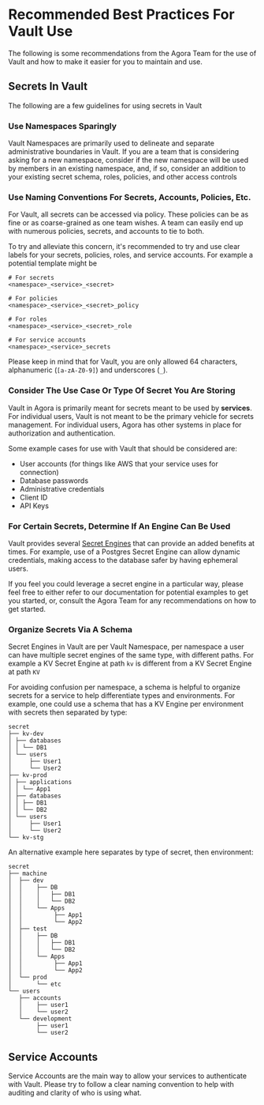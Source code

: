 # Recommended Best Practices For Vault Use

The following is some recommendations from the Agora Team for the use of Vault
and how to make it easier for you to maintain and use.

## Secrets In Vault

The following are a few guidelines for using secrets in Vault

### Use Namespaces Sparingly

Vault Namespaces are primarily used to delineate and separate administrative
boundaries in Vault. If you are a team that is considering asking for a new
namespace, consider if the new namespace will be used by members in an existing
namespace, and, if so, consider an addition to your existing secret schema,
roles, policies, and other access controls

### Use Naming Conventions For Secrets, Accounts, Policies, Etc.

For Vault, all secrets can be accessed via policy. These policies can be as
fine or as coarse-grained as one team wishes. A team can easily end up with
numerous policies, secrets, and accounts to tie to both.

To try and alleviate this concern, it's recommended to try and use clear labels
for your secrets, policies, roles, and service accounts. For example a
potential template might be

```
# For secrets
<namespace>_<service>_<secret>

# For policies
<namespace>_<service>_<secret>_policy

# For roles
<namespace>_<service>_<secret>_role

# For service accounts
<namespace>_<service>_secrets
```

Please keep in mind that for Vault, you are only allowed 64 characters,
alphanumeric (`[a-zA-Z0-9]`) and underscores (`_`).

### Consider The Use Case Or Type Of Secret You Are Storing

Vault in Agora is primarily meant for secrets meant to be used by **services**.
For individual users, Vault is not meant to be the primary vehicle for secrets
management. For individual users, Agora has other systems in place for
authorization and authentication.

Some example cases for use with Vault that should be considered are:

* User accounts (for things like AWS that your service uses for connection)
* Database passwords
* Administrative credentials
* Client ID
* API Keys

### For Certain Secrets, Determine If An Engine Can Be Used

Vault provides
several [Secret Engines](https://www.vaultproject.io/docs/secrets)
that can provide an added benefits at times. For example, use of a Postgres
Secret Engine can allow dynamic credentials, making access to the database
safer by having ephemeral users.

If you feel you could leverage a secret engine in a particular way, please feel
free to either refer to our documentation for potential examples to get you
started, or, consult the Agora Team for any recommendations on how to get
started.

### Organize Secrets Via A Schema

Secret Engines in Vault are per Vault Namespace, per namespace a user can have
multiple secret engines of the same type, with different paths. For example a
KV Secret Engine at path `kv` is different from a KV Secret Engine at path `KV`

For avoiding confusion per namespace, a schema is helpful to organize secrets
for a service to help differentiate types and environments. For example, one
could use a schema that has a KV Engine per environment with secrets then
separated by type:

```
secret
├── kv-dev
│ ├── databases
│ │ └── DB1
│ └── users
│     ├── User1
│     └── User2
├── kv-prod
│ ├── applications
│ │ └── App1
│ ├── databases
│ │ ├── DB1
│ │ └── DB2
│ └── users
│     ├── User1
│     └── User2
└── kv-stg
```

An alternative example here separates by type of secret, then environment:

```
secret
├── machine
│  ├── dev
│  │    ├── DB
│  │    │   ├── DB1
│  │    │   └── DB2
│  │    └── Apps
│  │         ├── App1
│  │         └── App2
│  ├── test
│  │    ├── DB
│  │    │   ├── DB1
│  │    │   └── DB2
│  │    └── Apps
│  │         ├── App1
│  │         └── App2
│  └── prod
│       └── etc
└── users
   ├── accounts
   │    ├── user1
   │    └── user2
   └── development
        ├── user1
        └── user2
```

## Service Accounts

Service Accounts are the main way to allow your services to authenticate with
Vault. Please try to follow a clear naming convention to help with auditing and
clarity of who is using what.